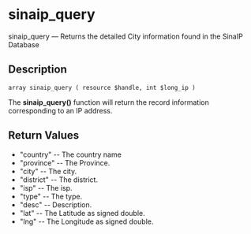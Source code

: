 # sinaip\_query #

sinaip\_query — Returns the detailed City information found in the SinaIP Database

## Description ##
```
array sinaip_query ( resource $handle, int $long_ip )
```


The **sinaip\_query()** function will return the record information corresponding to an IP address.

## Return Values ##

  * "country" -- The country name
  * "province" -- The Province.
  * "city" -- The city.
  * "district" -- The district.
  * "isp" -- The isp.
  * "type" -- The type.
  * "desc" -- Description.
  * "lat" -- The Latitude as signed double.
  * "lng" -- The Longitude as signed double.
